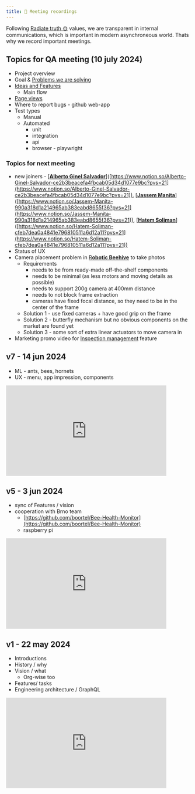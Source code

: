 ```yaml
---
title: 🎥 Meeting recordings
---
```


Following [Radiate truth 🌞](🫀%20Culture%20and%20values/Radiate%20truth%20🌞.md) values, we are transparent in internal communications, which is important in modern asynchroneous world. Thats why we record important meetings.

## Topics for QA meeting (10 july 2024)

- Project overview
- Goal & [Problems we are solving](https://www.notion.so/Problems-we-are-solving-15a899e8bf10455c9ef903c6e269af2c?pvs=21)
- [Ideas and Features](https://www.notion.so/Ideas-and-Features-ca76f493a1454e14b7dfbae7bd292a2e?pvs=21)
    - Main flow
- [Page views](https://www.notion.so/Page-views-50093c46283d47b8918a3edd78d3b767?pvs=21)
- Where to report bugs - github web-app
- Test types
    - Manual
    - Automated
        - unit
        - integration
        - api
        - browser - playwright

### Topics for next meeting

- new joiners - [[**Alberto Ginel Salvador**](https://www.linkedin.com/in/aginelsalvador/)]([https://www.notion.so/Alberto-Ginel-Salvador-ce2b3beacefa4fbcab05d34d1077e9bc?pvs=21](https://www.notion.so/Alberto-Ginel-Salvador-ce2b3beacefa4fbcab05d34d1077e9bc?pvs=21)), [[**Jassem Manita**](https://www.linkedin.com/in/jassem-manita-2002jm/)]([https://www.notion.so/Jassem-Manita-990a318d1a214965ab383eabd8655f36?pvs=21](https://www.notion.so/Jassem-Manita-990a318d1a214965ab383eabd8655f36?pvs=21)), [[**Hatem Soliman**](https://www.linkedin.com/in/h4temsoliman/)]([https://www.notion.so/Hatem-Soliman-cfeb7dea0a4841e796810511a6d12a11?pvs=21](https://www.notion.so/Hatem-Soliman-cfeb7dea0a4841e796810511a6d12a11?pvs=21))
- Status of UX
- Camera placement problem in [R**obotic Beehive**](https://www.notion.so/Robotic-Beehive-fd9559a2950b44bc8291972299ced18e?pvs=21) to take photos
    - Requirements
        - needs to be from ready-made off-the-shelf components
        - needs to be minimal (as less motors and moving details as possible)
        - needs to support 200g camera at 400mm distance
        - needs to not block frame extraction
        - cameras have fixed focal distance, so they need to be in the center of the frame
    - Solution 1 - use fixed cameras + have good grip on the frame
    - Solution 2 - butterfly mechanism but no obvious components on the market are found yet
    - Solution 3 - some sort of extra linear actuators to move camera in
- Marketing promo video for [Inspection management](https://www.notion.so/Inspection-management-91984eebbfde4a52a5d9a3836a6a998e?pvs=21) feature

## v7 - 14 jun 2024

- ML - ants, bees, hornets
- UX - menu, app impression, components

<iframe width="439" height="247" src="https://www.youtube.com/embed/Ig60kvttka8" title="Gratheon all-hands v7" frameborder="0" allow="accelerometer; autoplay; clipboard-write; encrypted-media; gyroscope; picture-in-picture; web-share" referrerpolicy="strict-origin-when-cross-origin" allowfullscreen></iframe>

## v5 - 3 jun 2024

- sync of Features / vision
- cooperation with Brno team
    - [https://github.com/boortel/Bee-Health-Monitor](https://github.com/boortel/Bee-Health-Monitor)
    - raspberry pi

<iframe width="439" height="247" src="https://www.youtube.com/embed/dvc_mAZ8Jmo" title="Gratheon.com all-hands v5" frameborder="0" allow="accelerometer; autoplay; clipboard-write; encrypted-media; gyroscope; picture-in-picture; web-share" referrerpolicy="strict-origin-when-cross-origin" allowfullscreen></iframe>

## v1 - 22 may 2024

- Introductions
- History / why
- Vision / what
    - Org-wise too
- Features/ tasks
- Engineering architecture / GraphQL

<iframe width="439" height="247" src="https://www.youtube.com/embed/4awyyk8sWho" title="Gratheon all-hands v1" frameborder="0" allow="accelerometer; autoplay; clipboard-write; encrypted-media; gyroscope; picture-in-picture; web-share" referrerpolicy="strict-origin-when-cross-origin" allowfullscreen></iframe>
